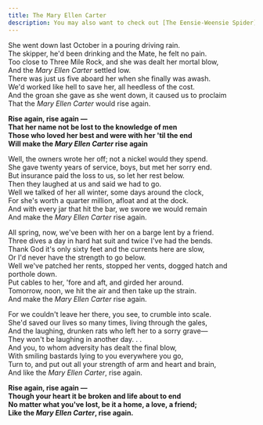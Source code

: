 ```yaml
---  
title: The Mary Ellen Carter  
description: You may also want to check out [The Eensie-Weensie Spider](eensie-weensie-spider)
---  
```

  
She went down last October in a pouring driving rain.  
The skipper, he'd been drinking and the Mate, he felt no pain.  
Too close to Three Mile Rock, and she was dealt her mortal blow,  
And the _Mary Ellen Carter_ settled low.  
There was just us five aboard her when she finally was awash.  
We'd worked like hell to save her, all heedless of the cost.  
And the groan she gave as she went down, it caused us to proclaim  
That the _Mary Ellen Carter_ would rise again.  

**Rise again, rise again —**  
**That her name not be lost to the knowledge of men**  
**Those who loved her best and were with her 'til the end**  
**Will make the _Mary Ellen Carter_ rise again**  

Well, the owners wrote her off; not a nickel would they spend.  
She gave twenty years of service, boys, but met her sorry end.  
But insurance paid the loss to us, so let her rest below.  
Then they laughed at us and said we had to go.  
Well we talked of her all winter, some days around the clock,  
For she's worth a quarter million, afloat and at the dock.  
And with every jar that hit the bar, we swore we would remain  
And make the _Mary Ellen Carter_ rise again.  

All spring, now, we've been with her on a barge lent by a friend.  
Three dives a day in hard hat suit and twice I've had the bends.  
Thank God it's only sixty feet and the currents here are slow,  
Or I'd never have the strength to go below.  
Well we've patched her rents, stopped her vents, dogged hatch and porthole down.  
Put cables to her, 'fore and aft, and girded her around.  
Tomorrow, noon, we hit the air and then take up the strain.  
And make the _Mary Ellen Carter_ rise again.  

For we couldn't leave her there, you see, to crumble into scale.  
She'd saved our lives so many times, living through the gales,  
And the laughing, drunken rats who left her to a sorry grave—  
They won't be laughing in another day. . .  
And you, to whom adversity has dealt the final blow,  
With smiling bastards lying to you everywhere you go,  
Turn to, and put out all your strength of arm and heart and brain,  
And like the _Mary Ellen Carter_, rise again.  

**Rise again, rise again —**  
**Though your heart it be broken and life about to end**  
**No matter what you've lost, be it a home, a love, a friend;**  
**Like the _Mary Ellen Carter_, rise again.**  